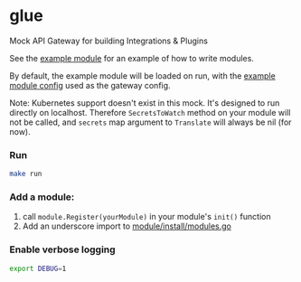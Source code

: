 # glue
Mock API Gateway for building Integrations &amp; Plugins

See the [example module](module/example) for an example of how to write modules.

By default, the example module will be loaded on run, with the [example module config](module/example/example_config.yml) used as the gateway config.

Note: Kubernetes support doesn't exist in this mock. It's designed to run directly on localhost. Therefore `SecretsToWatch` method on your module will not be called, and `secrets` map argument to `Translate` will always be nil (for now).

### Run
```bash
make run
```

### Add a module:

1. call `module.Register(yourModule)` in your module's `init()` function 
2. Add an underscore import to [module/install/modules.go](module/install/modules.go)

### Enable verbose logging
```bash
export DEBUG=1
```